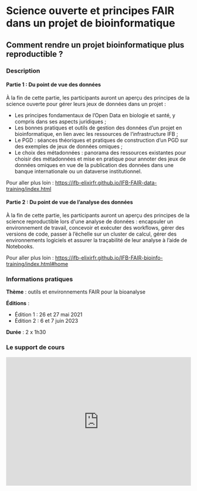 # Science ouverte et principes FAIR dans un projet de bioinformatique

## Comment rendre un projet bioinformatique plus reproductible ?

### Description

#### Partie 1 : Du point de vue des données

À la fin de cette partie, les participants auront un aperçu des principes de la science ouverte pour gérer leurs jeux de données dans un projet :

- Les principes fondamentaux de l’Open Data en biologie et santé, y compris dans ses aspects juridiques ;
- Les bonnes pratiques et outils de gestion des données d’un projet en bioinformatique, en lien avec les ressources de l’infrastructure IFB ;
- Le PGD : séances théoriques et pratiques de construction d’un PGD sur des exemples de jeux de données omiques ;
- Le choix des métadonnées : panorama des ressources existantes pour choisir des métadonnées et mise en pratique pour annoter des jeux de données omiques en vue de la publication des données dans une banque internationale ou un dataverse institutionnel.

Pour aller plus loin : https://ifb-elixirfr.github.io/IFB-FAIR-data-training/index.html

#### Partie 2 : Du point de vue de l’analyse des données

À la fin de cette partie, les participants auront un aperçu des principes de la science reproductible lors d'une analyse de données : encapsuler un environnement de travail, concevoir et exécuter des workflows, gérer des versions de code, passer à l’échelle sur un cluster de calcul, gérer des environnements logiciels et assurer la traçabilité de leur analyse à l’aide de Notebooks.

Pour aller plus loin : https://ifb-elixirfr.github.io/IFB-FAIR-bioinfo-training/index.html#home 

### Informations pratiques

**Thème** : outils et environnements FAIR pour la bioanalyse

**Éditions** : 

- Édition 1 : 26 et 27 mai 2021
- Édition 2 : 6 et 7 juin 2023

**Durée** : 2 x 1h30

### Le support de cours

<iframe src="https://widgets.figshare.com/articles/14677941/embed?show_title=1" width="100%" height="351" allowfullscreen frameborder="0"></iframe>

